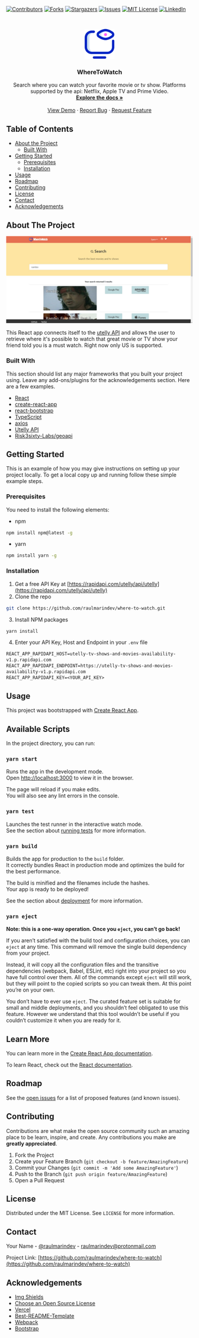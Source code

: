<!-- PROJECT SHIELDS -->
<!--
*** I'm using markdown "reference style" links for readability.
*** Reference links are enclosed in brackets [ ] instead of parentheses ( ).
*** See the bottom of this document for the declaration of the reference variables
*** for contributors-url, forks-url, etc. This is an optional, concise syntax you may use.
*** https://www.markdownguide.org/basic-syntax/#reference-style-links
-->
[![Contributors][contributors-shield]][contributors-url]
[![Forks][forks-shield]][forks-url]
[![Stargazers][stars-shield]][stars-url]
[![Issues][issues-shield]][issues-url]
[![MIT License][license-shield]][license-url]
[![LinkedIn][linkedin-shield]][linkedin-url]



<!-- PROJECT LOGO -->
<br />
<p align="center">
  <a href="https://github.com/raulmarindev/where-to-watch">
    <img src="public/logo192.png" alt="Logo" width="80" height="80">
  </a>

  <h3 align="center">WhereToWatch</h3>

  <p align="center">
    Search where you can watch your favorite movie or tv show. Platforms supported by the api: Netflix, Apple TV and Prime Video.
    <br />
    <a href="https://github.com/raulmarindev/where-to-watch"><strong>Explore the docs »</strong></a>
    <br />
    <br />
    <a href="https://github.com/raulmarindev/where-to-watch">View Demo</a>
    ·
    <a href="https://github.com/raulmarindev/where-to-watch/issues">Report Bug</a>
    ·
    <a href="https://github.com/raulmarindev/where-to-watch/issues">Request Feature</a>
  </p>
</p>



<!-- TABLE OF CONTENTS -->
## Table of Contents

* [About the Project](#about-the-project)
  * [Built With](#built-with)
* [Getting Started](#getting-started)
  * [Prerequisites](#prerequisites)
  * [Installation](#installation)
* [Usage](#usage)
* [Roadmap](#roadmap)
* [Contributing](#contributing)
* [License](#license)
* [Contact](#contact)
* [Acknowledgements](#acknowledgements)



<!-- ABOUT THE PROJECT -->
## About The Project

[![Product Name Screen Shot][product-screenshot]](public/screenshot.png)

This React app connects itself to the [utelly API](https://rapidapi.com/utelly/api/utelly) and allows the user to retrieve where it's possible to watch that great movie or TV show your friend told you is a must watch. Right now only US is supported.

### Built With
This section should list any major frameworks that you built your project using. Leave any add-ons/plugins for the acknowledgements section. Here are a few examples.
* [React](https://reactjs.org/)
* [create-react-app](https://github.com/facebook/create-react-app)
* [react-bootstrap](https://react-bootstrap.netlify.app/)
* [TypeScript](https://www.typescriptlang.org/)
* [axios](https://github.com/axios/axios)
* [Utelly API](https://rapidapi.com/utelly/api/utelly/)
* [Risk3sixty-Labs/geoapi](https://github.com/Risk3sixty-Labs/geoapi)


<!-- GETTING STARTED -->
## Getting Started

This is an example of how you may give instructions on setting up your project locally.
To get a local copy up and running follow these simple example steps.

### Prerequisites

You need to install the following elements:
* npm
```sh
npm install npm@latest -g
```
* yarn
```sh
npm install yarn -g
```

### Installation

1. Get a free API Key at [https://rapidapi.com/utelly/api/utelly](https://rapidapi.com/utelly/api/utelly)
2. Clone the repo
```sh
git clone https://github.com/raulmarindev/where-to-watch.git
```
3. Install NPM packages
```sh
yarn install
```
4. Enter your API Key, Host and Endpoint in your `.env` file
```JS
REACT_APP_RAPIDAPI_HOST=utelly-tv-shows-and-movies-availability-v1.p.rapidapi.com
REACT_APP_RAPIDAPI_ENDPOINT=https://utelly-tv-shows-and-movies-availability-v1.p.rapidapi.com
REACT_APP_RAPIDAPI_KEY=<YOUR_API_KEY>
```

<!-- USAGE EXAMPLES -->
## Usage

This project was bootstrapped with [Create React App](https://github.com/facebook/create-react-app).

## Available Scripts

In the project directory, you can run:

### `yarn start`

Runs the app in the development mode.<br />
Open [http://localhost:3000](http://localhost:3000) to view it in the browser.

The page will reload if you make edits.<br />
You will also see any lint errors in the console.

### `yarn test`

Launches the test runner in the interactive watch mode.<br />
See the section about [running tests](https://facebook.github.io/create-react-app/docs/running-tests) for more information.

### `yarn build`

Builds the app for production to the `build` folder.<br />
It correctly bundles React in production mode and optimizes the build for the best performance.

The build is minified and the filenames include the hashes.<br />
Your app is ready to be deployed!

See the section about [deployment](https://facebook.github.io/create-react-app/docs/deployment) for more information.

### `yarn eject`

**Note: this is a one-way operation. Once you `eject`, you can’t go back!**

If you aren’t satisfied with the build tool and configuration choices, you can `eject` at any time. This command will remove the single build dependency from your project.

Instead, it will copy all the configuration files and the transitive dependencies (webpack, Babel, ESLint, etc) right into your project so you have full control over them. All of the commands except `eject` will still work, but they will point to the copied scripts so you can tweak them. At this point you’re on your own.

You don’t have to ever use `eject`. The curated feature set is suitable for small and middle deployments, and you shouldn’t feel obligated to use this feature. However we understand that this tool wouldn’t be useful if you couldn’t customize it when you are ready for it.

## Learn More

You can learn more in the [Create React App documentation](https://facebook.github.io/create-react-app/docs/getting-started).

To learn React, check out the [React documentation](https://reactjs.org/).


<!-- ROADMAP -->
## Roadmap

See the [open issues](https://github.com/raulmarindev/where-to-watch/issues) for a list of proposed features (and known issues).



<!-- CONTRIBUTING -->
## Contributing

Contributions are what make the open source community such an amazing place to be learn, inspire, and create. Any contributions you make are **greatly appreciated**.

1. Fork the Project
2. Create your Feature Branch (`git checkout -b feature/AmazingFeature`)
3. Commit your Changes (`git commit -m 'Add some AmazingFeature'`)
4. Push to the Branch (`git push origin feature/AmazingFeature`)
5. Open a Pull Request



<!-- LICENSE -->
## License

Distributed under the MIT License. See `LICENSE` for more information.



<!-- CONTACT -->
## Contact

Your Name - [@raulmarindev](https://twitter.com/raulmarindev) - raulmarindev@protonmail.com

Project Link: [https://github.com/raulmarindev/where-to-watch](https://github.com/raulmarindev/where-to-watch)



<!-- ACKNOWLEDGEMENTS -->
## Acknowledgements
* [Img Shields](https://shields.io)
* [Choose an Open Source License](https://choosealicense.com)
* [Vercel](https://vercel.com/)
* [Best-README-Template](https://github.com/othneildrew/Best-README-Template/blob/master/README.md)
* [Webpack](https://webpack.js.org/)
* [Bootstrap](https://getbootstrap.com/)





<!-- MARKDOWN LINKS & IMAGES -->
<!-- https://www.markdownguide.org/basic-syntax/#reference-style-links -->
[contributors-shield]: https://img.shields.io/github/contributors/raulmarindev/where-to-watch.svg?style=flat-square
[contributors-url]: https://github.com/raulmarindev/where-to-watch/graphs/contributors
[forks-shield]: https://img.shields.io/github/forks/raulmarindev/where-to-watch.svg?style=flat-square
[forks-url]: https://github.com/raulmarindev/where-to-watch/network/members
[stars-shield]: https://img.shields.io/github/stars/raulmarindev/where-to-watch.svg?style=flat-square
[stars-url]: https://github.com/raulmarindev/where-to-watch/stargazers
[issues-shield]: https://img.shields.io/github/issues/raulmarindev/where-to-watch.svg?style=flat-square
[issues-url]: https://github.com/raulmarindev/where-to-watch/issues
[license-shield]: https://img.shields.io/github/license/raulmarindev/where-to-watch.svg?style=flat-square
[license-url]: https://github.com/raulmarindev/where-to-watch/blob/master/LICENSE.txt
[linkedin-shield]: https://img.shields.io/badge/-LinkedIn-black.svg?style=flat-square&logo=linkedin&colorB=555
[linkedin-url]: https://linkedin.com/in/raulmarindev
[product-screenshot]: public/screenshot.png
